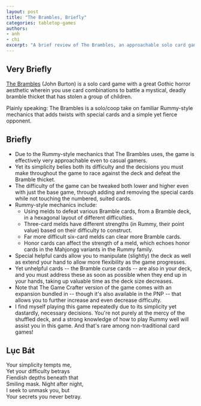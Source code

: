 ```yaml
---
layout: post
title: "The Brambles, Briefly"
categories: tabletop-games
authors: 
- anh
- chi
excerpt: "A brief review of The Brambles, an approachable solo card game with a great Gothic horror aesthetic, with mechanics based on games in the rummy family."
---
```


## Very Briefly

[The Brambles](https://www.thegamecrafter.com/games/the-brambles:-a-solo-card-game) (John Burton) is a solo card game with a great Gothic horror aesthetic wherein you use card combinations to battle a mystical, deadly bramble thicket that has stolen a group of children.

Plainly speaking: The Brambles is a solo/coop take on familiar Rummy-style mechanics that adds twists with special cards and a simple yet fierce opponent.

## Briefly

* Due to the Rummy-style mechanics that The Brambles uses, the game is effectively very approachable even to casual gamers. 
* Yet its simplicity belies both its difficulty and the decisions you must make throughout the game to race against the deck and defeat the Bramble thicket.
* The difficulty of the game can be tweaked both lower and higher even with just the base game, through adding and removing the special cards while not touching the numbered, suited cards.
* Rummy-style mechanics include:
  * Using melds to defeat various Bramble cards, from a Bramble deck, in a hexagonal layout of different difficulties.
  * Three-card melds have different strengths (in Rummy, their point value) based on their difficulty to construct.
  * Far more difficult six-card melds can clear more Bramble cards.
  * Honor cards can affect the strength of a meld, which echoes honor cards in the Mahjongg variants in the Rummy family.
* Special helpful cards allow you to manipulate (slightly) the deck as well as extend your hand to allow more flexibility as the game progresses.
* Yet unhelpful cards -- the Bramble curse cards -- are also in your deck, and you must address these as soon as possible when they end up in your hands, taking up valuable time as the deck size decreases.
* Note that The Game Crafter version of the game comes with an expansion bundled in -- though it's also available in the PNP -- that allows you to further increase and even decrease difficulty.
* I find myself playing this game repeatedly due to its simplicity yet dastardly, necessary decisions. You're not purely at the mercy of the shuffled deck, and a strong knowledge of how to play Rummy well will assist you in this game. And that's rare among non-traditional card games!

## Lục Bát

Your simplicity tempts me, \
Yet your difficulty betrays \
Fiendish depths beneath that\
Smiling mask. Night after night,\
I seek to unmask you, but\
Your secrets you never betray.
